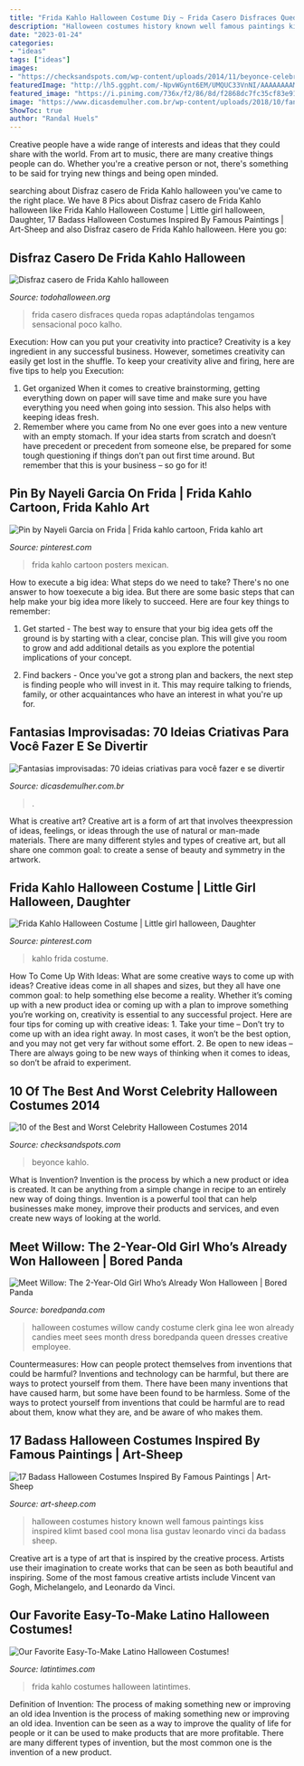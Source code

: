 ```yaml
---
title: "Frida Kahlo Halloween Costume Diy ~ Frida Casero Disfraces Queda Ropas Adaptándolas Tengamos Sensacional Poco Kalho"
description: "Halloween costumes history known well famous paintings kiss inspired klimt based cool mona lisa gustav leonardo vinci da badass sheep"
date: "2023-01-24"
categories:
- "ideas"
tags: ["ideas"]
images:
- "https://checksandspots.com/wp-content/uploads/2014/11/beyonce-celebrity-halloween-costume-2014.jpg"
featuredImage: "http://lh5.ggpht.com/-NpvWGynt6EM/UMQUC33VnNI/AAAAAAAAMu0/cPcVWNLW-0A/20111029_185426_61911_thumb.jpg?imgmax=800"
featured_image: "https://i.pinimg.com/736x/f2/86/8d/f2868dc7fc35cf83e91af1c2c64c6ce9.jpg"
image: "https://www.dicasdemulher.com.br/wp-content/uploads/2018/10/fantasias-improvisadas-5.jpg"
ShowToc: true
author: "Randal Huels"
---
```



Creative people have a wide range of interests and ideas that they could share with the world. From art to music, there are many creative things people can do. Whether you're a creative person or not, there's something to be said for trying new things and being open minded.

	

		
searching about Disfraz casero de Frida Kahlo halloween you've came to the right place. We have 8 Pics about Disfraz casero de Frida Kahlo halloween like Frida Kahlo Halloween Costume | Little girl halloween, Daughter, 17 Badass Halloween Costumes Inspired By Famous Paintings | Art-Sheep and also Disfraz casero de Frida Kahlo halloween. Here you go:
		
    
## Disfraz Casero De Frida Kahlo Halloween

<img loading=lazy src="http://lh5.ggpht.com/-NpvWGynt6EM/UMQUC33VnNI/AAAAAAAAMu0/cPcVWNLW-0A/20111029_185426_61911_thumb.jpg?imgmax=800" onerror="this.onerror=null;this.src='https://tse3.mm.bing.net/th?id=OIP.4ntI9N60eoDugf97pmTlRwAAAA&amp;pid=15.1';" alt="Disfraz casero de Frida Kahlo halloween">

_Source: todohalloween.org_

>frida casero disfraces queda ropas adaptándolas tengamos sensacional poco kalho. 

	

Execution: How can you put your creativity into practice?
Creativity is a key ingredient in any successful business. However, sometimes creativity can easily get lost in the shuffle. To keep your creativity alive and firing, here are five tips to help you Execution:
1. Get organized
When it comes to creative brainstorming, getting everything down on paper will save time and make sure you have everything you need when going into session. This also helps with keeping ideas fresh.
2. Remember where you came from
No one ever goes into a new venture with an empty stomach. If your idea starts from scratch and doesn’t have precedent or precedent from someone else, be prepared for some tough questioning if things don’t pan out first time around. But remember that this is your business – so go for it!

    
## Pin By Nayeli Garcia On Frida | Frida Kahlo Cartoon, Frida Kahlo Art

<img loading=lazy src="https://i.pinimg.com/736x/24/30/fc/2430fc83d5b881a8683c541443842d34.jpg" onerror="this.onerror=null;this.src='https://tse2.mm.bing.net/th?id=OIP.P9Fj-UsvB01-RGA4gbQp8AHaL-&amp;pid=15.1';" alt="Pin by Nayeli Garcia on Frida | Frida kahlo cartoon, Frida kahlo art">

_Source: pinterest.com_

>frida kahlo cartoon posters mexican. 

	

How to execute a big idea: What steps do we need to take?
There's no one answer to how toexecute a big idea. But there are some basic steps that can help make your big idea more likely to succeed. Here are four key things to remember: 
1. Get started - The best way to ensure that your big idea gets off the ground is by starting with a clear, concise plan. This will give you room to grow and add additional details as you explore the potential implications of your concept. 

2. Find backers - Once you've got a strong plan and backers, the next step is finding people who will invest in it. This may require talking to friends, family, or other acquaintances who have an interest in what you're up for.

    
## Fantasias Improvisadas: 70 Ideias Criativas Para Você Fazer E Se Divertir

<img loading=lazy src="https://www.dicasdemulher.com.br/wp-content/uploads/2018/10/fantasias-improvisadas-5.jpg" onerror="this.onerror=null;this.src='https://tse2.mm.bing.net/th?id=OIP.5YiAhppL0aq85P_6GChcPgHaIl&amp;pid=15.1';" alt="Fantasias improvisadas: 70 ideias criativas para você fazer e se divertir">

_Source: dicasdemulher.com.br_

>. 

	

What is creative art?
Creative art is a form of art that involves theexpression of ideas, feelings, or ideas through the use of natural or man-made materials. There are many different styles and types of creative art, but all share one common goal: to create a sense of beauty and symmetry in the artwork.

    
## Frida Kahlo Halloween Costume | Little Girl Halloween, Daughter

<img loading=lazy src="https://i.pinimg.com/736x/f2/86/8d/f2868dc7fc35cf83e91af1c2c64c6ce9.jpg" onerror="this.onerror=null;this.src='https://tse2.mm.bing.net/th?id=OIP.du_5qRhKC6Uc8obxefob6gHaHa&amp;pid=15.1';" alt="Frida Kahlo Halloween Costume | Little girl halloween, Daughter">

_Source: pinterest.com_

>kahlo frida costume. 

	

How To Come Up With Ideas: What are some creative ways to come up with ideas?
Creative ideas come in all shapes and sizes, but they all have one common goal: to help something else become a reality. Whether it’s coming up with a new product idea or coming up with a plan to improve something you’re working on, creativity is essential to any successful project. Here are four tips for coming up with creative ideas: 1. Take your time – Don’t try to come up with an idea right away. In most cases, it won’t be the best option, and you may not get very far without some effort. 2. Be open to new ideas – There are always going to be new ways of thinking when it comes to ideas, so don’t be afraid to experiment. 
    
## 10 Of The Best And Worst Celebrity Halloween Costumes 2014

<img loading=lazy src="https://checksandspots.com/wp-content/uploads/2014/11/beyonce-celebrity-halloween-costume-2014.jpg" onerror="this.onerror=null;this.src='https://tse2.mm.bing.net/th?id=OIP.GDXXT61bnhotgbuhMmrz9AHaGH&amp;pid=15.1';" alt="10 of the Best and Worst Celebrity Halloween Costumes 2014">

_Source: checksandspots.com_

>beyonce kahlo. 

	

What is Invention?
Invention is the process by which a new product or idea is created. It can be anything from a simple change in recipe to an entirely new way of doing things. Invention is a powerful tool that can help businesses make money, improve their products and services, and even create new ways of looking at the world.

    
## Meet Willow: The 2-Year-Old Girl Who’s Already Won Halloween | Bored Panda

<img loading=lazy src="http://static.boredpanda.com/blog/wp-content/uploads/2014/10/2-year-old-girl-willow-halloween-costumes-18.jpg" onerror="this.onerror=null;this.src='https://tse2.mm.bing.net/th?id=OIP.XHb4D9xePeICEUcDNwBz9AHaK8&amp;pid=15.1';" alt="Meet Willow: The 2-Year-Old Girl Who’s Already Won Halloween | Bored Panda">

_Source: boredpanda.com_

>halloween costumes willow candy costume clerk gina lee won already candies meet sees month dress boredpanda queen dresses creative employee. 

	

Countermeasures: How can people protect themselves from inventions that could be harmful?
Inventions and technology can be harmful, but there are ways to protect yourself from them. There have been many inventions that have caused harm, but some have been found to be harmless. Some of the ways to protect yourself from inventions that could be harmful are to read about them, know what they are, and be aware of who makes them.

    
## 17 Badass Halloween Costumes Inspired By Famous Paintings | Art-Sheep

<img loading=lazy src="http://art-sheep.com/wp-content/uploads/2015/10/7..jpg" onerror="this.onerror=null;this.src='https://tse2.mm.bing.net/th?id=OIP.ZqS9q2-ipFAQcxJvr7dSQAHaFd&amp;pid=15.1';" alt="17 Badass Halloween Costumes Inspired By Famous Paintings | Art-Sheep">

_Source: art-sheep.com_

>halloween costumes history known well famous paintings kiss inspired klimt based cool mona lisa gustav leonardo vinci da badass sheep. 

	

Creative art is a type of art that is inspired by the creative process. Artists use their imagination to create works that can be seen as both beautiful and inspiring. Some of the most famous creative artists include Vincent van Gogh, Michelangelo, and Leonardo da Vinci.

    
## Our Favorite Easy-To-Make Latino Halloween Costumes!

<img loading=lazy src="http://images.latintimes.com/sites/latintimes.com/files/styles/large/public/2014/10/21/frida-kahlo.jpg" onerror="this.onerror=null;this.src='https://tse4.mm.bing.net/th?id=OIP.urGd0Z63WEaT3aNz10sxAwHaK1&amp;pid=15.1';" alt="Our Favorite Easy-To-Make Latino Halloween Costumes!">

_Source: latintimes.com_

>frida kahlo costumes halloween latintimes. 

	

Definition of Invention: The process of making something new or improving an old idea
Invention is the process of making something new or improving an old idea. Invention can be seen as a way to improve the quality of life for people or it can be used to make products that are more profitable. There are many different types of invention, but the most common one is the invention of a new product.

